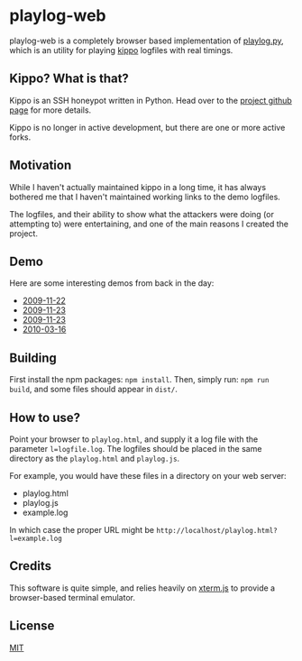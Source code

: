 # playlog-web

playlog-web is a completely browser based implementation of
[playlog.py](https://github.com/desaster/kippo/blob/master/utils/playlog.py),
which is an utility for playing [kippo](https://github.com/desaster/kippo/) logfiles with real timings.

## Kippo? What is that?

Kippo is an SSH honeypot written in Python. Head over to the
[project github page](https://github.com/desaster/kippo/) for more details.

Kippo is no longer in active development, but there are one or more active forks.

## Motivation

While I haven't actually maintained kippo in a long time, it has always
bothered me that I haven't maintained working links to the demo logfiles.

The logfiles, and their ability to show what the attackers were doing (or
attempting to) were entertaining, and one of the main reasons I created the
project.

## Demo

Here are some interesting demos from back in the day:

* [2009-11-22](http://kippo.rpg.fi/playlog/?l=20091122-075013-5055.log)
* [2009-11-23](http://kippo.rpg.fi/playlog/?l=20091123-003854-3359.log)
* [2009-11-23](http://kippo.rpg.fi/playlog/?l=20091123-012814-626.log)                                                                 
* [2010-03-16](http://kippo.rpg.fi/playlog/?l=20100316-233121-1847.log)                                                               

## Building

First install the npm packages: `npm install`.
Then, simply run: `npm run build`, and some files should appear in `dist/`.

## How to use?

Point your browser to `playlog.html`, and supply it a log file with the
parameter `l=logfile.log`. The logfiles should be placed in the same directory
as the `playlog.html` and `playlog.js`.

For example, you would have these files in a directory on your web server:

* playlog.html
* playlog.js
* example.log

In which case the proper URL might be
`http://localhost/playlog.html?l=example.log`

## Credits

This software is quite simple, and relies heavily on
[xterm.js](https://xtermjs.org/) to provide a browser-based terminal emulator.

## License

[MIT](LICENSE)
